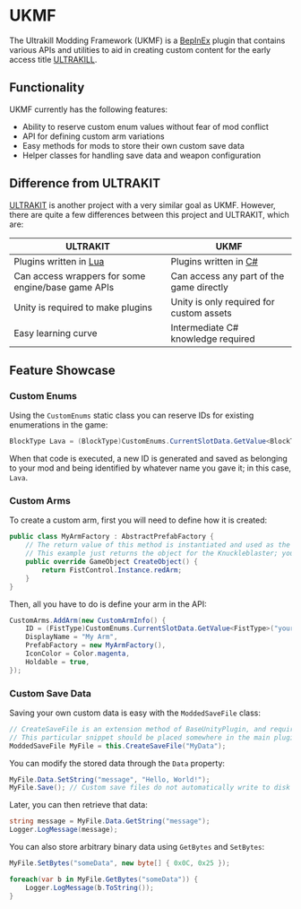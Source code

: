 ﻿# UKMF

The Ultrakill Modding Framework (UKMF) is a [BepInEx](https://github.com/BepInEx/BepInEx) plugin that contains various APIs and utilities to aid in creating custom content for the early access title [ULTRAKILL](https://store.steampowered.com/app/1229490/ULTRAKILL/).

## Functionality

UKMF currently has the following features:

* Ability to reserve custom enum values without fear of mod conflict
* API for defining custom arm variations
* Easy methods for mods to store their own custom save data
* Helper classes for handling save data and weapon configuration

## Difference from ULTRAKIT

[ULTRAKIT](https://github.com/Dazegambler/UltraKit) is another project with a very similar goal as UKMF. However, there are quite a few differences between this project and ULTRAKIT, which are:

| ULTRAKIT                                                                           | UKMF                                                                                  |
|------------------------------------------------------------------------------------|---------------------------------------------------------------------------------------|
| Plugins written in [Lua](https://en.wikipedia.org/wiki/Lua_(programming_language)) | Plugins written in [C#](https://en.wikipedia.org/wiki/C_Sharp_(programming_language)) |
| Can access wrappers for some engine/base game APIs                                 | Can access any part of the game directly                                              |
| Unity is required to make plugins                                                  | Unity is only required for custom assets                                              |
| Easy learning curve                                                                | Intermediate C# knowledge required                                                    |

## Feature Showcase

### Custom Enums

Using the `CustomEnums` static class you can reserve IDs for existing enumerations in the game:

```cs
BlockType Lava = (BlockType)CustomEnums.CurrentSlotData.GetValue<BlockType>("your.guid.here", "Lava");
```

When that code is executed, a new ID is generated and saved as belonging to your mod and being identified by whatever name you gave it; in this case, `Lava`.

### Custom Arms

To create a custom arm, first you will need to define how it is created:

```cs
public class MyArmFactory : AbstractPrefabFactory {
	// The return value of this method is instantiated and used as the object for this arm.
	// This example just returns the object for the Knuckleblaster; you can return any GameObject you want through this method.
	public override GameObject CreateObject() {
		return FistControl.Instance.redArm;
	}
}
```

Then, all you have to do is define your arm in the API:

```cs
CustomArms.AddArm(new CustomArmInfo() { 
	ID = (FistType)CustomEnums.CurrentSlotData.GetValue<FistType>("your.guid.here", "MyArm"),
	DisplayName = "My Arm",
	PrefabFactory = new MyArmFactory(),
	IconColor = Color.magenta,
	Holdable = true,
});
```

### Custom Save Data

Saving your own custom data is easy with the `ModdedSaveFile` class:

```cs
// CreateSaveFile is an extension method of BaseUnityPlugin, and requires a reference to your main plugin instance to use
// This particular snippet should be placed somewhere in the main plugin class, if you want to use it in other contexts you should use the Singleton pattern
ModdedSaveFile MyFile = this.CreateSaveFile("MyData");
```

You can modify the stored data through the `Data` property:

```cs
MyFile.Data.SetString("message", "Hello, World!");
MyFile.Save(); // Custom save files do not automatically write to disk when modifying them
```

Later, you can then retrieve that data:

```cs
string message = MyFile.Data.GetString("message");
Logger.LogMessage(message);
```

You can also store arbitrary binary data using `GetBytes` and `SetBytes`:

```cs
MyFile.SetBytes("someData", new byte[] { 0x0C, 0x25 });

foreach(var b in MyFile.GetBytes("someData")) {
	Logger.LogMessage(b.ToString());
}
```